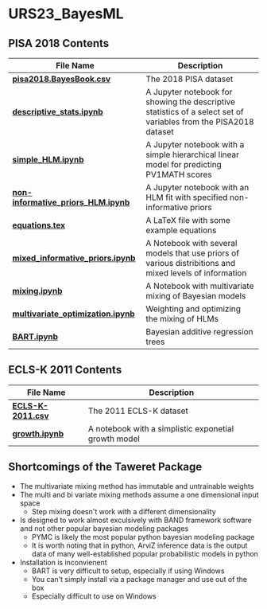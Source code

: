 # URS23_BayesML

## PISA 2018 Contents
| File Name                                  | Description                  |
| ------------------------------------------ | ---------------------------- |
| **[pisa2018.BayesBook.csv]**               | The 2018 PISA dataset        |
| **[descriptive_stats.ipynb]**              | A Jupyter notebook for showing the descriptive statistics of a select set of variables from the PISA2018 dataset|
| **[simple_HLM.ipynb]**              | A Jupyter notebook with a simple hierarchical linear model for predicting PV1MATH scores|
| **[non-informative_priors_HLM.ipynb]**              | A Jupyter notebook with an HLM fit with specified non-informative priors|
| **[equations.tex]**              | A LaTeX file with some example equations|
| **[mixed_informative_priors.ipynb]**              | A Notebook with several models that use priors of various distribitions and mixed levels of information|
| **[mixing.ipynb]**              | A Notebook with multivariate mixing of Bayesian models|
| **[multivariate_optimization.ipynb]**              | Weighting and optimizing the mixing of HLMs|
| **[BART.ipynb]**              | Bayesian additive regression trees|

[pisa2018.BayesBook.csv]: https://github.com/mhuang233/URS23_BayesML/blob/main/PISA2018/pisa2018.BayesBook.csv
[descriptive_stats.ipynb]: https://github.com/mhuang233/URS23_BayesML/blob/main/PISA2018/descriptive_stats.ipynb
[simple_HLM.ipynb]: https://github.com/mhuang233/URS23_BayesML/blob/main/PISA2018/simple_HLM.ipynb
[non-informative_priors_HLM.ipynb]: https://github.com/mhuang233/URS23_BayesML/blob/main/PISA2018/non-informative_priors_HLM.ipynb
[equations.tex]: https://github.com/mhuang233/URS23_BayesML/blob/main/PISA2018/equations.tex
[mixed_informative_priors.ipynb]: https://github.com/mhuang233/URS23_BayesML/blob/main/PISA2018/mixed_informative_priors.ipynb
[mixing.ipynb]: https://github.com/mhuang233/URS23_BayesML/blob/main/PISA2018/mixing.ipynb
[multivariate_optimization.ipynb]: https://github.com/mhuang233/URS23_BayesML/blob/main/PISA2018/multivariate_optimization.ipynb
[BART.ipynb]: https://github.com/mhuang233/URS23_BayesML/blob/main/PISA2018/bart.ipynb

[ECLS-K-2011.csv]: https://uwmadison.app.box.com/file/1460848041410
[growth.ipynb]: https://github.com/mhuang233/URS23_BayesML/blob/main/ECLSK2011/growth.ipynb
   
## ECLS-K 2011 Contents
| File Name                                  | Description                  |
| ------------------------------------------ | ---------------------------- |
| **[ECLS-K-2011.csv]**               | The 2011 ECLS-K dataset        |
| **[growth.ipynb]**               | A notebook with a simplistic exponetial growth model        |

## Shortcomings of the Taweret Package
 - The multivariate mixing method has immutable and untrainable weights
 - The multi and bi variate mixing methods assume a one dimensional input space
    - Step mixing doesn't work with a different dimensionality
 - Is designed to work almost exculsively with BAND framework software and not other popular bayesian modeling packages
    - PYMC is likely the most popular python bayesian modeling package
    - It is worth noting that in python, ArviZ inference data is the output data of many well-established popular probabilistic models in python
 - Installation is inconvienent
    - BART is very difficult to setup, especially if using Windows
    - You can't simply install via a package manager and use out of the box
    - Especially difficult to use on Windows
